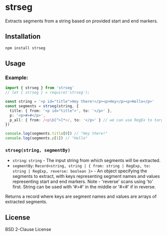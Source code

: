 # strseg

Extracts segments from a string based on provided start and end markers.

## Installation

```bash
npm install strseg
```

## Usage

### Example:

```typescript
import { strseg } from 'strseg'
// let { strseg } = require('strseg');

const string = '<p id="title">Hey there!</p><p>Hey</p><p>Hello</p>'
const segments = strseg(string, {
  title: { from: '<p id="title">', to: '</p>' },
  p: '<p>#>#</p>',
  p_all: { from: /<p\b[^>]*>/, to: '</p>' } // we can use RegEx to target all <p> tags!
})

console.log(segments.title[0]) // "Hey there!"
console.log(segments.p[1]) // "Hello"
```

### `strseg(string, segmentBy)`

- `string`: `string` - The input string from which segments will be extracted.
- `segmentBy`: `Record<string, string | { from: string | RegExp, to: string | RegExp, reverse: boolean }>` - An object specifying the segments to extract, with keys representing segment names and values representing start and end markers. Note - 'reverse' scans using 'to' first. String can be used with '#>#' in the middle or '#<#' if in reverse.

Returns a record where keys are segment names and values are arrays of extracted segments.

## License

BSD 2-Clause License
